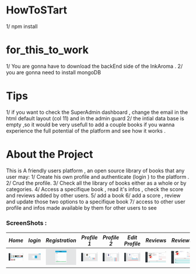 # HowToSTart

1/ npm install

# for_this_to_work

1/ You are gonna have to download the backEnd side of the InkAroma .
2/ you are gonna need to install mongoDB

# Tips

1/ if you want to check the SuperAdmin dashboard , change the email in the html default layout (col 11) and in the admin guard
2/
the intial data base is empty ,so it would be very usefull to add a couple books if you wanna experience
the full potential of the platform and see how it works .

# About the Project

This is A friendly users platform , an open source library of books that any user may:
1/ Create his own profile and authenticate (login ) to the platform .
2/ Crud the profile.
3/ Check all the library of books either as a whole or by categories.
4/ Access a specifique book , read it's infos , check the score and reviews added by other users.
5/ add a book
6/ add a score , review and update those two options to a specifique book
7/ access to other user profile and infos made available by them for other users to see

### ScreenShots :

|                 _Home_                 |               _login_               |                     _Registration_                     |                _Profile 1_                |              _Profile 2_               |                     _Edit Profile_                      |                 _Reviews_        |          _Reviews2_
| :-------------------------------------------: | :----------------------------------: | :------------------------------------------------: | :-----------------------------------------: | :-----------------------------------------: | :-----------------------------------------------: | :-----------------------------------------: | :-----------------------------------------------: |
| ![HOME](./src/assets/img/homePage.png) | ![login](./src/assets/img/login.png) | ![Registration](./src/assets/img/registration.png) | ![Profile 1](./src/assets/img/Profile1.png) | ![Profile 2](./src/assets/img/profile2.png) | ![Edit Profile](./src/assets/img/profileEdit1.png) | ![Edit Profile](./src/assets/img/review1.png) | ![Edit Profile](./src/assets/img/review2.png) |
